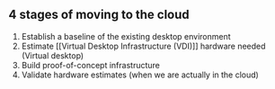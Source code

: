 ## 4 stages of moving to the cloud
1. Establish a baseline of the existing desktop environment
2. Estimate [[Virtual Desktop Infrastructure (VDI)]] hardware needed (Virtual desktop)
3. Build proof-of-concept infrastructure
4. Validate hardware estimates (when we are actually in the cloud)